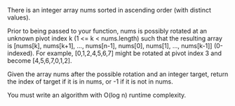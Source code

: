 There is an integer array nums sorted in ascending order (with distinct values).


Prior to being passed to your function, nums is possibly rotated at an unknown pivot index k (1 <= k < nums.length) such that the resulting array is [nums[k], nums[k+1], ..., nums[n-1], nums[0], nums[1], ..., nums[k-1]] (0-indexed). For example, [0,1,2,4,5,6,7] might be rotated at pivot index 3 and become [4,5,6,7,0,1,2].


Given the array nums after the possible rotation and an integer target, return the index of target if it is in nums, or -1 if it is not in nums.


You must write an algorithm with O(log n) runtime complexity.
